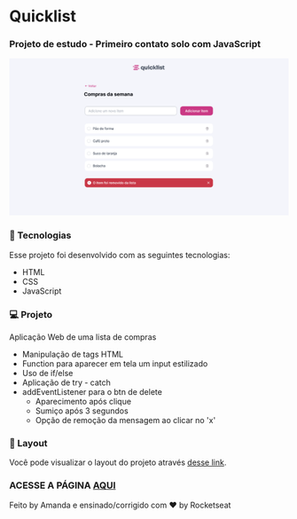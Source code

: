 # Quicklist
### Projeto de estudo - Primeiro contato solo com JavaScript 

![Capa do projeto](assets/capa-readme.png)


### 🚀 Tecnologias

Esse projeto foi desenvolvido com as seguintes tecnologias:

- HTML
- CSS
- JavaScript

### 💻 Projeto

Aplicação Web de uma lista de compras

- Manipulação de tags HTML
- Function para aparecer em tela um input estilizado
- Uso de if/else
- Aplicação de try - catch
- addEventListener para o btn de delete
  - Aparecimento após clique
  - Sumiço após 3 segundos
  - Opção de remoção da mensagem ao clicar no 'x'

### 🔖 Layout

Você pode visualizar o layout do projeto através [desse link](https://www.figma.com/design/OYW0AaJa2v6tlELy1bxARP/Lista-de-compras--Community-?node-id=3108-1350&t=8CcrVW0fYKYuebej-0). 

###  ACESSE A PÁGINA [AQUI](https://amandasgm.github.io/lista-de-compras/)




Feito by Amanda e ensinado/corrigido com ♥ by Rocketseat 

